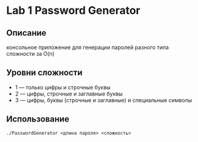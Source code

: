 # Lab 1 Password Generator
## Описание

консольное приложение для генерации паролей разного типа сложности за O(n)


## Уровни сложности

* 1 — только цифры и строчные буквы
* 2 — цифры, строчные и заглавные буквы
* 3 — цифры, буквы (строчные и заглавные) и специальные символы

## Использование 

```shell
./PasswordGenerator <длина пароля> <сложность>
```